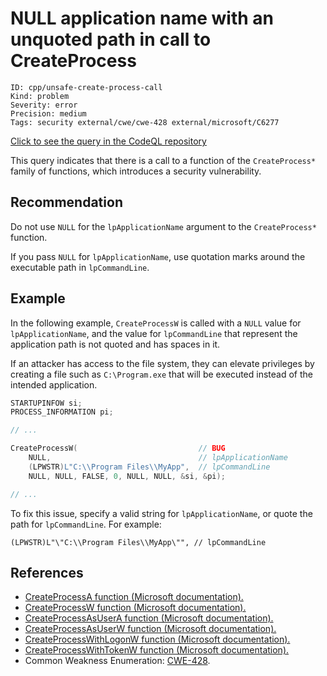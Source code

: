 # NULL application name with an unquoted path in call to CreateProcess

```
ID: cpp/unsafe-create-process-call
Kind: problem
Severity: error
Precision: medium
Tags: security external/cwe/cwe-428 external/microsoft/C6277

```
[Click to see the query in the CodeQL repository](https://github.com/github/codeql/tree/main/cpp/ql/src/Security/CWE/CWE-428/UnsafeCreateProcessCall.ql)

This query indicates that there is a call to a function of the `CreateProcess*` family of functions, which introduces a security vulnerability.


## Recommendation
Do not use `NULL` for the `lpApplicationName` argument to the `CreateProcess*` function.

If you pass `NULL` for `lpApplicationName`, use quotation marks around the executable path in `lpCommandLine`.


## Example
In the following example, `CreateProcessW` is called with a `NULL` value for `lpApplicationName`, and the value for `lpCommandLine` that represent the application path is not quoted and has spaces in it.

If an attacker has access to the file system, they can elevate privileges by creating a file such as `C:\Program.exe` that will be executed instead of the intended application.


```cpp
STARTUPINFOW si;
PROCESS_INFORMATION pi;

// ... 

CreateProcessW(                           // BUG
    NULL,                                 // lpApplicationName
    (LPWSTR)L"C:\\Program Files\\MyApp",  // lpCommandLine
    NULL, NULL, FALSE, 0, NULL, NULL, &si, &pi);

// ...
```
To fix this issue, specify a valid string for `lpApplicationName`, or quote the path for `lpCommandLine`. For example:

`(LPWSTR)L"\"C:\\Program Files\\MyApp\"", // lpCommandLine`


## References
* [CreateProcessA function (Microsoft documentation).](https://docs.microsoft.com/en-us/windows/desktop/api/processthreadsapi/nf-processthreadsapi-createprocessa)
* [CreateProcessW function (Microsoft documentation).](https://docs.microsoft.com/en-us/windows/desktop/api/processthreadsapi/nf-processthreadsapi-createprocessw)
* [CreateProcessAsUserA function (Microsoft documentation).](https://docs.microsoft.com/en-us/windows/desktop/api/processthreadsapi/nf-processthreadsapi-createprocessasusera)
* [CreateProcessAsUserW function (Microsoft documentation).](https://docs.microsoft.com/en-us/windows/desktop/api/processthreadsapi/nf-processthreadsapi-createprocessasuserw)
* [CreateProcessWithLogonW function (Microsoft documentation).](https://docs.microsoft.com/en-us/windows/desktop/api/winbase/nf-winbase-createprocesswithlogonw)
* [CreateProcessWithTokenW function (Microsoft documentation).](https://docs.microsoft.com/en-us/windows/desktop/api/winbase/nf-winbase-createprocesswithtokenw)
* Common Weakness Enumeration: [CWE-428](https://cwe.mitre.org/data/definitions/428.html).